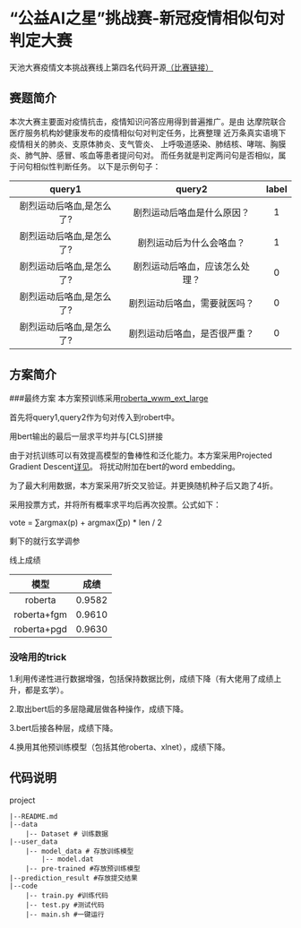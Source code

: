# “公益AI之星”挑战赛-新冠疫情相似句对判定大赛
天池大赛疫情文本挑战赛线上第四名代码开源[（比赛链接）](https://tianchi.aliyun.com/competition/entrance/231776/information)

## 赛题简介
本次大赛主要面对疫情抗击，疫情知识问答应用得到普遍推广。是由
达摩院联合医疗服务机构妙健康发布的疫情相似句对判定任务，比赛整理
近万条真实语境下疫情相关的肺炎、支原体肺炎、支气管炎、
上呼吸道感染、肺结核、哮喘、胸膜炎、肺气肿、感冒、咳血等患者提问句对。
而任务就是判定两问句是否相似，属于问句相似性判断任务。
以下是示例句子：

| query1 | query2 | label |
| :------: | :------: | :------: |
| 剧烈运动后咯血,是怎么了?| 剧烈运动后咯血是什么原因？| 1 |
| 剧烈运动后咯血,是怎么了?| 剧烈运动后为什么会咯血？| 1 |
| 剧烈运动后咯血,是怎么了?| 剧烈运动后咯血，应该怎么处理？| 0 |
| 剧烈运动后咯血,是怎么了?| 剧烈运动后咯血，需要就医吗？| 0 |
| 剧烈运动后咯血,是怎么了?| 剧烈运动后咯血，是否很严重？| 0 |

## 方案简介

###最终方案
本方案预训练采用[roberta_wwm_ext_large](https://github.com/ymcui/Chinese-BERT-wwm)

首先将query1,query2作为句对传入到robert中。

用bert输出的最后一层求平均并与[CLS]拼接

由于对抗训练可以有效提高模型的鲁棒性和泛化能力。本方案采用Projected Gradient Descent[详见](https://zhuanlan.zhihu.com/p/91269728)。
将扰动附加在bert的word embedding。

为了最大利用数据，本方案采用7折交叉验证。并更换随机种子后又跑了4折。

采用投票方式，并将所有概率求平均后再次投票。公式如下：

vote = ∑argmax(p) + argmax(∑p) * len / 2

剩下的就行玄学调参

线上成绩

| 模型 | 成绩 |
| :------: | :------: |
| roberta| 0.9582 |
| roberta+fgm| 0.9610 |
| roberta+pgd| 0.9630 |

### 没啥用的trick

1.利用传递性进行数据增强，包括保持数据比例，成绩下降（有大佬用了成绩上升，都是玄学）。

2.取出bert后的多层隐藏层做各种操作，成绩下降。

3.bert后接各种层，成绩下降。

4.换用其他预训练模型（包括其他roberta、xlnet），成绩下降。

## 代码说明
project

	|--README.md
	|--data
	    |-- Dataset # 训练数据 
	|--user_data
		|-- model_data # 存放训练模型
			|-- model.dat
		|-- pre-trained #存放预训练模型
	|--prediction_result #存放提交结果
	|--code
	    |-- train.py #训练代码
	    |-- test.py #测试代码
		|-- main.sh #一键运行





